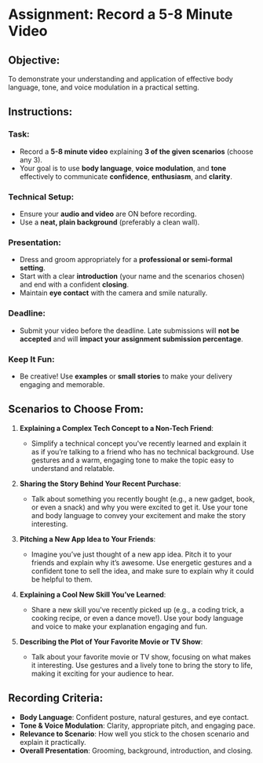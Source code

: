 # Assignment: Record a 5-8 Minute Video

## Objective:
To demonstrate your understanding and application of effective body language, tone, and voice modulation in a practical setting.

## Instructions:

### Task:
- Record a **5-8 minute video** explaining **3 of the given scenarios** (choose any 3).
- Your goal is to use **body language**, **voice modulation**, and **tone** effectively to communicate **confidence**, **enthusiasm**, and **clarity**.

### Technical Setup:
- Ensure your **audio and video** are ON before recording.
- Use a **neat, plain background** (preferably a clean wall).
  
### Presentation:
- Dress and groom appropriately for a **professional or semi-formal setting**.
- Start with a clear **introduction** (your name and the scenarios chosen) and end with a confident **closing**.
- Maintain **eye contact** with the camera and smile naturally.

### Deadline:
- Submit your video before the deadline. Late submissions will **not be accepted** and will **impact your assignment submission percentage**.

### Keep It Fun:
- Be creative! Use **examples** or **small stories** to make your delivery engaging and memorable.

## Scenarios to Choose From:

1. **Explaining a Complex Tech Concept to a Non-Tech Friend**:
   - Simplify a technical concept you've recently learned and explain it as if you’re talking to a friend who has no technical background. Use gestures and a warm, engaging tone to make the topic easy to understand and relatable.

2. **Sharing the Story Behind Your Recent Purchase**:
   - Talk about something you recently bought (e.g., a new gadget, book, or even a snack) and why you were excited to get it. Use your tone and body language to convey your excitement and make the story interesting.

3. **Pitching a New App Idea to Your Friends**:
   - Imagine you’ve just thought of a new app idea. Pitch it to your friends and explain why it’s awesome. Use energetic gestures and a confident tone to sell the idea, and make sure to explain why it could be helpful to them.

4. **Explaining a Cool New Skill You’ve Learned**:
   - Share a new skill you've recently picked up (e.g., a coding trick, a cooking recipe, or even a dance move!). Use your body language and voice to make your explanation engaging and fun.

5. **Describing the Plot of Your Favorite Movie or TV Show**:
   - Talk about your favorite movie or TV show, focusing on what makes it interesting. Use gestures and a lively tone to bring the story to life, making it exciting for your audience to hear.

## Recording Criteria:

- **Body Language**: Confident posture, natural gestures, and eye contact.
- **Tone & Voice Modulation**: Clarity, appropriate pitch, and engaging pace.
- **Relevance to Scenario**: How well you stick to the chosen scenario and explain it practically.
- **Overall Presentation**: Grooming, background, introduction, and closing.
```
